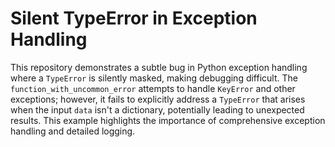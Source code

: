 # Silent TypeError in Exception Handling

This repository demonstrates a subtle bug in Python exception handling where a `TypeError` is silently masked, making debugging difficult.  The `function_with_uncommon_error` attempts to handle `KeyError` and other exceptions; however, it fails to explicitly address a `TypeError` that arises when the input `data` isn't a dictionary, potentially leading to unexpected results.  This example highlights the importance of comprehensive exception handling and detailed logging.